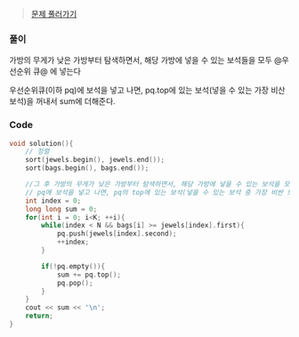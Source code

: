 > [문제 풀러가기](https://www.acmicpc.net/problem/1202)

### 풀이
가방의 무게가 낮은 가방부터 탐색하면서, 해당 가방에 넣을 수 있는 보석들을 모두 @우선순위 큐@ 에 넣는다

우선순위큐(이하 pq)에 보석을 넣고 나면, pq.top에 있는 보석(넣을 수 있는 가장 비산 보석)을 꺼내서 sum에 더해준다.


### Code
```cpp
void solution(){
    // 정렬
    sort(jewels.begin(), jewels.end());
    sort(bags.begin(), bags.end());

    //그 후 가방의 무게가 낮은 가방부터 탐색하면서, 해당 가방에 넣을 수 있는 보석을 모두 pq에 push한다.
    // pq에 보석을 넣고 나면, pq의 top에 있는 보석(넣을 수 있는 보석 중 가장 비싼 보석)을 꺼내서 sum에 더해준다.
    int index = 0;
    long long sum = 0;
    for(int i = 0; i<K; ++i){
        while(index < N && bags[i] >= jewels[index].first){
            pq.push(jewels[index].second);
            ++index;
        }

        if(!pq.empty()){
            sum += pq.top();
            pq.pop();
        }
    }
    cout << sum << '\n';
    return;
}
```